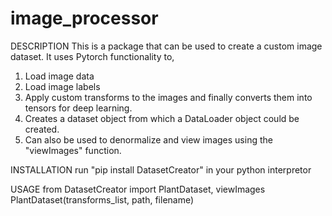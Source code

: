 # image_processor
DESCRIPTION
This is a package that can be used to create a custom image dataset.
It uses Pytorch functionality to,
1. Load image data
2. Load image labels
3. Apply custom transforms to the images and finally converts them into tensors for deep learning.
4. Creates a dataset object from which a DataLoader object could be created.
5. Can also be used to denormalize and view images using the "viewImages" function.

INSTALLATION
run "pip install DatasetCreator" in your python interpretor

USAGE
from DatasetCreator import PlantDataset, viewImages
PlantDataset(transforms_list, path, filename)
